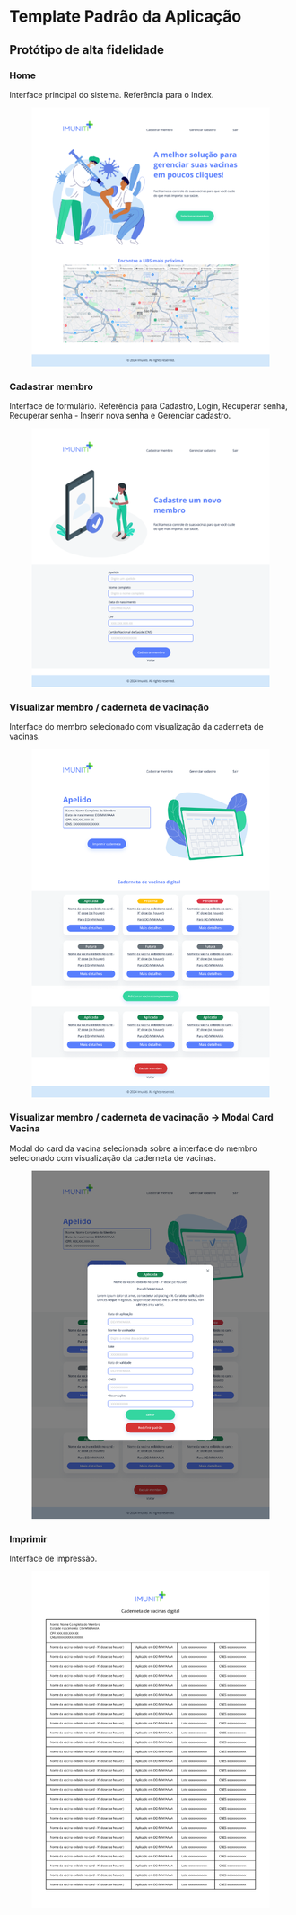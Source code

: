 # Template Padrão da Aplicação

## Protótipo de alta fidelidade

### Home
Interface principal do sistema. Referência para o Index.
<figure> 
  <img src="/docs/img/Prototipo_Alta_Fidelidade_Home.png">
</figure>

### Cadastrar membro
Interface de formulário. Referência para Cadastro, Login, Recuperar senha, Recuperar senha - Inserir nova senha e Gerenciar cadastro.
<figure> 
  <img src="/docs/img/Prototipo_Alta_Fidelidade_Cadastro_Membro.png">
</figure>

### Visualizar membro / caderneta de vacinação
Interface do membro selecionado com visualização da caderneta de vacinas.
<figure> 
  <img src="/docs/img/Prototipo_Alta_Fidelidade_Perfil.png">
</figure>

### Visualizar membro / caderneta de vacinação -> Modal Card Vacina
Modal do card da vacina selecionada sobre a interface do membro selecionado com visualização da caderneta de vacinas.
<figure> 
  <img src="/docs/img/Prototipo_Alta_Fidelidade_Perfil_Modal_Card_Vacina.png">
</figure>

### Imprimir
Interface de impressão.
<figure> 
  <img src="/docs/img/Prototipo_Alta_Fidelidade_Imprimir.png">
</figure>
